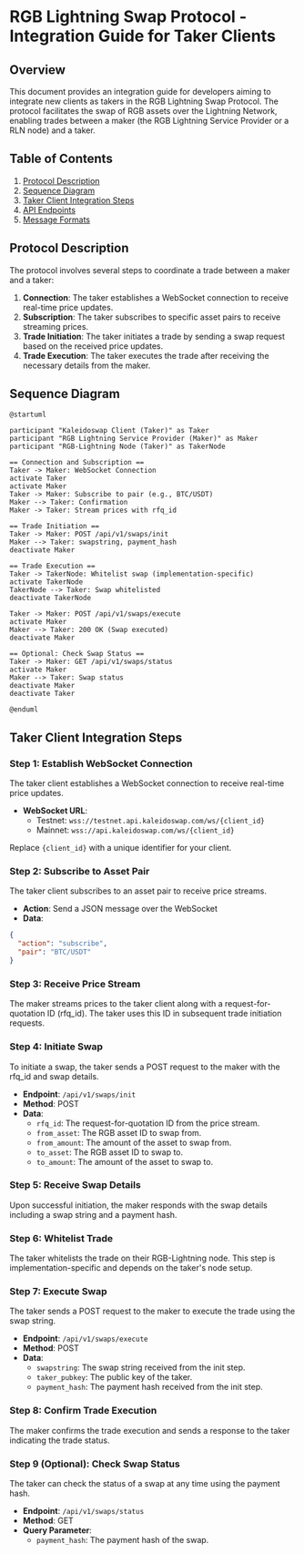 # RGB Lightning Swap Protocol - Integration Guide for Taker Clients

## Overview

This document provides an integration guide for developers aiming to integrate new clients as takers in the RGB Lightning Swap Protocol. The protocol facilitates the swap of RGB assets over the Lightning Network, enabling trades between a maker (the RGB Lightning Service Provider or a RLN node) and a taker.

## Table of Contents

1. [Protocol Description](#protocol-description)
2. [Sequence Diagram](#sequence-diagram)
3. [Taker Client Integration Steps](#taker-client-integration-steps)
4. [API Endpoints](#api-endpoints)
5. [Message Formats](#message-formats)

## Protocol Description

The protocol involves several steps to coordinate a trade between a maker and a taker:

1. **Connection**: The taker establishes a WebSocket connection to receive real-time price updates.
2. **Subscription**: The taker subscribes to specific asset pairs to receive streaming prices.
3. **Trade Initiation**: The taker initiates a trade by sending a swap request based on the received price updates.
4. **Trade Execution**: The taker executes the trade after receiving the necessary details from the maker.

## Sequence Diagram

```plantuml
@startuml

participant "Kaleidoswap Client (Taker)" as Taker
participant "RGB Lightning Service Provider (Maker)" as Maker
participant "RGB-Lightning Node (Taker)" as TakerNode

== Connection and Subscription ==
Taker -> Maker: WebSocket Connection
activate Taker
activate Maker
Taker -> Maker: Subscribe to pair (e.g., BTC/USDT)
Maker --> Taker: Confirmation
Maker -> Taker: Stream prices with rfq_id

== Trade Initiation ==
Taker -> Maker: POST /api/v1/swaps/init
Maker --> Taker: swapstring, payment_hash
deactivate Maker

== Trade Execution ==
Taker -> TakerNode: Whitelist swap (implementation-specific)
activate TakerNode
TakerNode --> Taker: Swap whitelisted
deactivate TakerNode

Taker -> Maker: POST /api/v1/swaps/execute
activate Maker
Maker --> Taker: 200 OK (Swap executed)
deactivate Maker

== Optional: Check Swap Status ==
Taker -> Maker: GET /api/v1/swaps/status
activate Maker
Maker --> Taker: Swap status
deactivate Maker
deactivate Taker

@enduml
```

## Taker Client Integration Steps

### Step 1: Establish WebSocket Connection

The taker client establishes a WebSocket connection to receive real-time price updates.

- **WebSocket URL**: 
  - Testnet: `wss://testnet.api.kaleidoswap.com/ws/{client_id}`
  - Mainnet: `wss://api.kaleidoswap.com/ws/{client_id}`

Replace `{client_id}` with a unique identifier for your client.

### Step 2: Subscribe to Asset Pair

The taker client subscribes to an asset pair to receive price streams.

- **Action**: Send a JSON message over the WebSocket
- **Data**: 
```json
{
  "action": "subscribe",
  "pair": "BTC/USDT"
}
```

### Step 3: Receive Price Stream

The maker streams prices to the taker client along with a request-for-quotation ID (rfq_id). The taker uses this ID in subsequent trade initiation requests.

### Step 4: Initiate Swap

To initiate a swap, the taker sends a POST request to the maker with the rfq_id and swap details.

- **Endpoint**: `/api/v1/swaps/init`
- **Method**: POST
- **Data**: 
  - `rfq_id`: The request-for-quotation ID from the price stream.
  - `from_asset`: The RGB asset ID to swap from.
  - `from_amount`: The amount of the asset to swap from.
  - `to_asset`: The RGB asset ID to swap to.
  - `to_amount`: The amount of the asset to swap to.

### Step 5: Receive Swap Details

Upon successful initiation, the maker responds with the swap details including a swap string and a payment hash.

### Step 6: Whitelist Trade

The taker whitelists the trade on their RGB-Lightning node. This step is implementation-specific and depends on the taker's node setup.

### Step 7: Execute Swap

The taker sends a POST request to the maker to execute the trade using the swap string.

- **Endpoint**: `/api/v1/swaps/execute`
- **Method**: POST
- **Data**: 
  - `swapstring`: The swap string received from the init step.
  - `taker_pubkey`: The public key of the taker.
  - `payment_hash`: The payment hash received from the init step.

### Step 8: Confirm Trade Execution

The maker confirms the trade execution and sends a response to the taker indicating the trade status.

### Step 9 (Optional): Check Swap Status

The taker can check the status of a swap at any time using the payment hash.

- **Endpoint**: `/api/v1/swaps/status`
- **Method**: GET
- **Query Parameter**: 
  - `payment_hash`: The payment hash of the swap.
